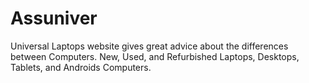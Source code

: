 Assuniver
=========

Universal Laptops website gives great advice about the differences between Computers. New, Used, and Refurbished Laptops, Desktops, Tablets, and Androids Computers.